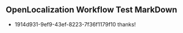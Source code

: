 ## OpenLocalization Workflow Test MarkDown
* 1914d931-9ef9-43ef-8223-7f36f1179f10 thanks!

<!--HONumber=Jul16_HO4-->


